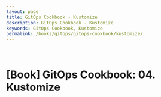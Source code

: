 ```yaml
---
layout: page
title: GitOps Cookbook - Kustomize
description: GitOps Cookbook - Kustomize
keywords: GitOps Cookbook, Kustomize
permalink: /books/gitops/gitops-cookbook/kustomize/
---
```


<br/>

# [Book] GitOps Cookbook: 04. Kustomize

<br/>
